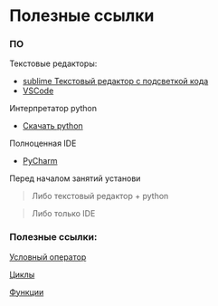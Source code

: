 Полезные ссылки
===

### ПО

Текстовые редакторы:
- [sublime Текстовый редактор с подсветкой кода](https://www.sublimetext.com/3)
- [VSCode](https://code.visualstudio.com/download)

Интерпретатор python
- [Скачать python](https://www.python.org/downloads/)

Полноценная IDE
- [PyCharm](https://www.jetbrains.com/ru-ru/pycharm/)

Перед началом занятий установи
> Либо текстовый редактор + python

> Либо только IDE


### Полезные ссылки:
[Условный оператор](https://pythonworld.ru/osnovy/instrukciya-if-elif-else-proverka-istinnosti-trexmestnoe-vyrazhenie-ifelse.html)

[Циклы](https://pythonworld.ru/osnovy/cikly-for-i-while-operatory-break-i-continue-volshebnoe-slovo-else.html)

[Функции](https://pythonworld.ru/tipy-dannyx-v-python/vse-o-funkciyax-i-ix-argumentax.html)